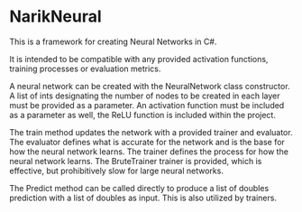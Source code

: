 # NarikNeural

This is a framework for creating Neural Networks in C#.

It is intended to be compatible with any provided activation functions, training processes or evaluation metrics.

A neural network can be created with the NeuralNetwork class constructor.
A list of ints designating the number of nodes to be created in each layer must be provided as a parameter. An activation function must be included as a parameter as well, the ReLU function is included within the project.

The train method updates the network with a provided trainer and evaluator. The evaluator defines what is accurate for the network and is the base for how the neural network learns. The trainer defines the process for how the neural network learns.
The BruteTrainer trainer is provided, which is effective, but prohibitively slow for large neural networks.

The Predict method can be called directly to produce a list of doubles prediction with a list of doubles as input. This is also utilized by trainers.
